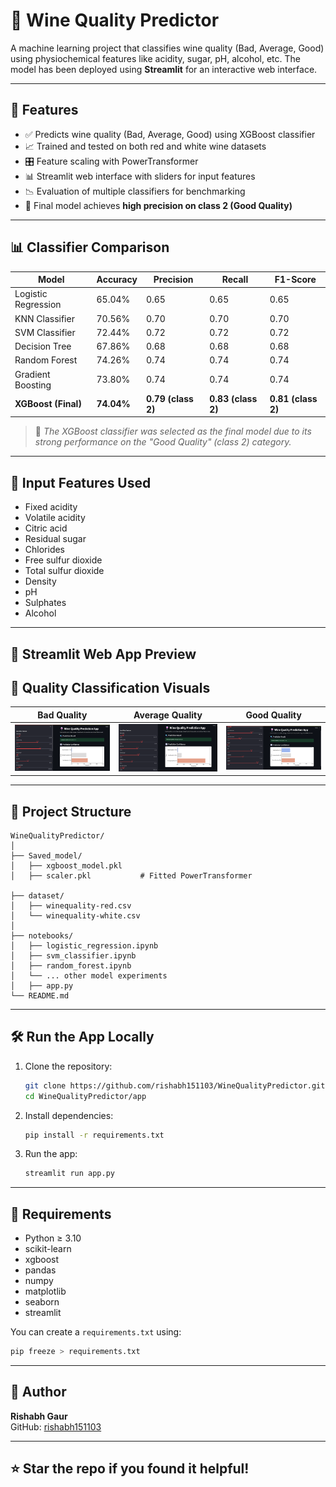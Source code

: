 # 🍷 Wine Quality Predictor

A machine learning project that classifies wine quality (Bad, Average, Good) using physiochemical features like acidity, sugar, pH, alcohol, etc. The model has been deployed using **Streamlit** for an interactive web interface.

---

## 🚀 Features

- ✅ Predicts wine quality (Bad, Average, Good) using XGBoost classifier
- 📈 Trained and tested on both red and white wine datasets
- 🎛️ Feature scaling with PowerTransformer
- 📊 Streamlit web interface with sliders for input features
- 📉 Evaluation of multiple classifiers for benchmarking
- 🧠 Final model achieves **high precision on class 2 (Good Quality)**

---

## 📊 Classifier Comparison

| Model                | Accuracy | Precision | Recall | F1-Score |
|---------------------|----------|-----------|--------|----------|
| Logistic Regression | 65.04%   | 0.65      | 0.65   | 0.65     |
| KNN Classifier       | 70.56%   | 0.70      | 0.70   | 0.70     |
| SVM Classifier       | 72.44%   | 0.72      | 0.72   | 0.72     |
| Decision Tree        | 67.86%   | 0.68      | 0.68   | 0.68     |
| Random Forest        | 74.26%   | 0.74      | 0.74   | 0.74     |
| Gradient Boosting    | 73.80%   | 0.74      | 0.74   | 0.74     |
| **XGBoost (Final)**  | **74.04%** | **0.79 (class 2)** | **0.83 (class 2)** | **0.81 (class 2)** |

> 📌 *The XGBoost classifier was selected as the final model due to its strong performance on the "Good Quality" (class 2) category.*

---

## 🧪 Input Features Used

- Fixed acidity  
- Volatile acidity  
- Citric acid  
- Residual sugar  
- Chlorides  
- Free sulfur dioxide  
- Total sulfur dioxide  
- Density  
- pH  
- Sulphates  
- Alcohol

---

## 📸 Streamlit Web App Preview

## 🍷 Quality Classification Visuals

| Bad Quality | Average Quality | Good Quality |
|-------------|------------------|----------------|
| ![Bad](assets/bad_quality_wine.png) | ![Average](assets/average_quality_wine.png) | ![Good](assets/good_quality_wine.png) |


---

## 🧾 Project Structure

```
WineQualityPredictor/
│
├── Saved_model/
│   ├── xgboost_model.pkl   
│   ├── scaler.pkl           # Fitted PowerTransformer

├── dataset/
│   ├── winequality-red.csv
│   └── winequality-white.csv
│
├── notebooks/
│   ├── logistic_regression.ipynb
│   ├── svm_classifier.ipynb
│   ├── random_forest.ipynb
│   └── ... other model experiments
│   ├── app.py
└── README.md

```

---

## 🛠️ Run the App Locally

1. Clone the repository:
   ```bash
   git clone https://github.com/rishabh151103/WineQualityPredictor.git
   cd WineQualityPredictor/app
   ```

2. Install dependencies:
   ```bash
   pip install -r requirements.txt
   ```

3. Run the app:
   ```bash
   streamlit run app.py
   ```

---

## 📌 Requirements

- Python ≥ 3.10  
- scikit-learn  
- xgboost  
- pandas  
- numpy  
- matplotlib  
- seaborn  
- streamlit  

You can create a `requirements.txt` using:

```bash
pip freeze > requirements.txt
```

---

## 📧 Author

**Rishabh Gaur**  
GitHub: [rishabh151103](https://github.com/rishabh151103)

---

## ⭐️ Star the repo if you found it helpful!
